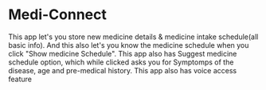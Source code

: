 # Medi-Connect
This app let's you store new medicine details &amp; medicine intake schedule(all basic info). And this also let's you know the medicine schedule when you click "Show medicine Schedule". This app also has Suggest medicine schedule option, which while clicked asks you for Symptomps of the disease, age and pre-medical history. 
This app also has voice access feature

